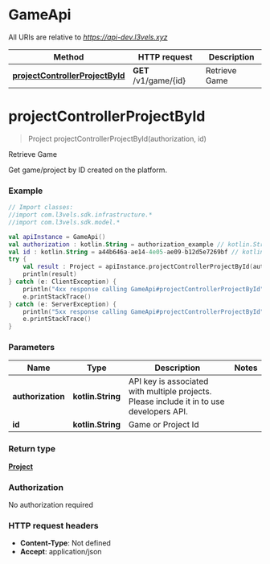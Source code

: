 # GameApi

All URIs are relative to *https://api-dev.l3vels.xyz*

Method | HTTP request | Description
------------- | ------------- | -------------
[**projectControllerProjectById**](GameApi.md#projectControllerProjectById) | **GET** /v1/game/{id} | Retrieve Game


<a name="projectControllerProjectById"></a>
# **projectControllerProjectById**
> Project projectControllerProjectById(authorization, id)

Retrieve Game

Get game/project by ID created on the platform.

### Example
```kotlin
// Import classes:
//import com.l3vels.sdk.infrastructure.*
//import com.l3vels.sdk.model.*

val apiInstance = GameApi()
val authorization : kotlin.String = authorization_example // kotlin.String | API key is associated with multiple projects. Please include it in to use developers API.
val id : kotlin.String = a44b646a-ae14-4e05-ae09-b12d5e7269bf // kotlin.String | Game or Project Id
try {
    val result : Project = apiInstance.projectControllerProjectById(authorization, id)
    println(result)
} catch (e: ClientException) {
    println("4xx response calling GameApi#projectControllerProjectById")
    e.printStackTrace()
} catch (e: ServerException) {
    println("5xx response calling GameApi#projectControllerProjectById")
    e.printStackTrace()
}
```

### Parameters

Name | Type | Description  | Notes
------------- | ------------- | ------------- | -------------
 **authorization** | **kotlin.String**| API key is associated with multiple projects. Please include it in to use developers API. |
 **id** | **kotlin.String**| Game or Project Id |

### Return type

[**Project**](Project.md)

### Authorization

No authorization required

### HTTP request headers

 - **Content-Type**: Not defined
 - **Accept**: application/json

